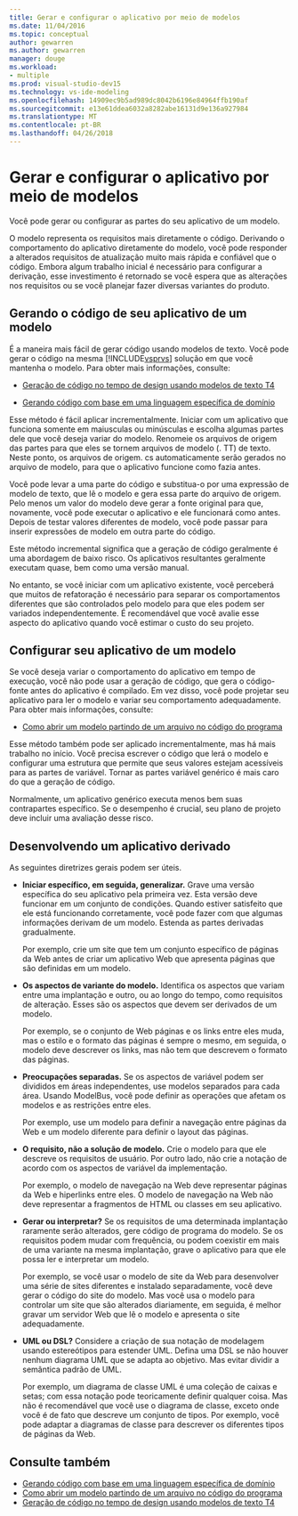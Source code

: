 ```yaml
---
title: Gerar e configurar o aplicativo por meio de modelos
ms.date: 11/04/2016
ms.topic: conceptual
author: gewarren
ms.author: gewarren
manager: douge
ms.workload:
- multiple
ms.prod: visual-studio-dev15
ms.technology: vs-ide-modeling
ms.openlocfilehash: 14909ec9b5ad989dc8042b6196e84964ffb190af
ms.sourcegitcommit: e13e61ddea6032a8282abe16131d9e136a927984
ms.translationtype: MT
ms.contentlocale: pt-BR
ms.lasthandoff: 04/26/2018
---
```

# <a name="generate-and-configure-your-app-from-models"></a>Gerar e configurar o aplicativo por meio de modelos
Você pode gerar ou configurar as partes do seu aplicativo de um modelo.

 O modelo representa os requisitos mais diretamente o código. Derivando o comportamento do aplicativo diretamente do modelo, você pode responder a alterados requisitos de atualização muito mais rápida e confiável que o código. Embora algum trabalho inicial é necessário para configurar a derivação, esse investimento é retornado se você espera que as alterações nos requisitos ou se você planejar fazer diversas variantes do produto.

## <a name="generating-the-code-of-your-application-from-a-model"></a>Gerando o código de seu aplicativo de um modelo
 É a maneira mais fácil de gerar código usando modelos de texto. Você pode gerar o código na mesma [!INCLUDE[vsprvs](../code-quality/includes/vsprvs_md.md)] solução em que você mantenha o modelo. Para obter mais informações, consulte:

-   [Geração de código no tempo de design usando modelos de texto T4](../modeling/design-time-code-generation-by-using-t4-text-templates.md)

-   [Gerando código com base em uma linguagem específica de domínio](../modeling/generating-code-from-a-domain-specific-language.md)

 Esse método é fácil aplicar incrementalmente. Iniciar com um aplicativo que funciona somente em maiusculas ou minúsculas e escolha algumas partes dele que você deseja variar do modelo. Renomeie os arquivos de origem das partes para que eles se tornem arquivos de modelo (. TT) de texto. Neste ponto, os arquivos de origem. cs automaticamente serão gerados no arquivo de modelo, para que o aplicativo funcione como fazia antes.

 Você pode levar a uma parte do código e substitua-o por uma expressão de modelo de texto, que lê o modelo e gera essa parte do arquivo de origem. Pelo menos um valor do modelo deve gerar a fonte original para que, novamente, você pode executar o aplicativo e ele funcionará como antes. Depois de testar valores diferentes de modelo, você pode passar para inserir expressões de modelo em outra parte do código.

 Este método incremental significa que a geração de código geralmente é uma abordagem de baixo risco. Os aplicativos resultantes geralmente executam quase, bem como uma versão manual.

 No entanto, se você iniciar com um aplicativo existente, você perceberá que muitos de refatoração é necessário para separar os comportamentos diferentes que são controlados pelo modelo para que eles podem ser variados independentemente. É recomendável que você avalie esse aspecto do aplicativo quando você estimar o custo do seu projeto.

## <a name="configuring-your-application-from-a-model"></a>Configurar seu aplicativo de um modelo
 Se você deseja variar o comportamento do aplicativo em tempo de execução, você não pode usar a geração de código, que gera o código-fonte antes do aplicativo é compilado. Em vez disso, você pode projetar seu aplicativo para ler o modelo e variar seu comportamento adequadamente. Para obter mais informações, consulte:

-   [Como abrir um modelo partindo de um arquivo no código do programa](../modeling/how-to-open-a-model-from-file-in-program-code.md)

 Esse método também pode ser aplicado incrementalmente, mas há mais trabalho no início. Você precisa escrever o código que lerá o modelo e configurar uma estrutura que permite que seus valores estejam acessíveis para as partes de variável. Tornar as partes variável genérico é mais caro do que a geração de código.

 Normalmente, um aplicativo genérico executa menos bem suas contrapartes específico. Se o desempenho é crucial, seu plano de projeto deve incluir uma avaliação desse risco.

## <a name="developing-a-derived-application"></a>Desenvolvendo um aplicativo derivado
 As seguintes diretrizes gerais podem ser úteis.

-   **Iniciar específico, em seguida, generalizar.** Grave uma versão específica do seu aplicativo pela primeira vez. Esta versão deve funcionar em um conjunto de condições. Quando estiver satisfeito que ele está funcionando corretamente, você pode fazer com que algumas informações derivam de um modelo. Estenda as partes derivadas gradualmente.

     Por exemplo, crie um site que tem um conjunto específico de páginas da Web antes de criar um aplicativo Web que apresenta páginas que são definidas em um modelo.

-   **Os aspectos de variante do modelo.** Identifica os aspectos que variam entre uma implantação e outro, ou ao longo do tempo, como requisitos de alteração. Esses são os aspectos que devem ser derivados de um modelo.

     Por exemplo, se o conjunto de Web páginas e os links entre eles muda, mas o estilo e o formato das páginas é sempre o mesmo, em seguida, o modelo deve descrever os links, mas não tem que descrevem o formato das páginas.

-   **Preocupações separadas.** Se os aspectos de variável podem ser divididos em áreas independentes, use modelos separados para cada área. Usando ModelBus, você pode definir as operações que afetam os modelos e as restrições entre eles.

     Por exemplo, use um modelo para definir a navegação entre páginas da Web e um modelo diferente para definir o layout das páginas.

-   **O requisito, não a solução de modelo.** Crie o modelo para que ele descreve os requisitos de usuário. Por outro lado, não crie a notação de acordo com os aspectos de variável da implementação.

     Por exemplo, o modelo de navegação na Web deve representar páginas da Web e hiperlinks entre eles. O modelo de navegação na Web não deve representar a fragmentos de HTML ou classes em seu aplicativo.

-   **Gerar ou interpretar?** Se os requisitos de uma determinada implantação raramente serão alterados, gere código de programa do modelo. Se os requisitos podem mudar com frequência, ou podem coexistir em mais de uma variante na mesma implantação, grave o aplicativo para que ele possa ler e interpretar um modelo.

     Por exemplo, se você usar o modelo de site da Web para desenvolver uma série de sites diferentes e instalado separadamente, você deve gerar o código do site do modelo. Mas você usa o modelo para controlar um site que são alterados diariamente, em seguida, é melhor gravar um servidor Web que lê o modelo e apresenta o site adequadamente.

-   **UML ou DSL?** Considere a criação de sua notação de modelagem usando estereótipos para estender UML. Defina uma DSL se não houver nenhum diagrama UML que se adapta ao objetivo. Mas evitar dividir a semântica padrão de UML.

     Por exemplo, um diagrama de classe UML é uma coleção de caixas e setas; com essa notação pode teoricamente definir qualquer coisa. Mas não é recomendável que você use o diagrama de classe, exceto onde você é de fato que descreve um conjunto de tipos. Por exemplo, você pode adaptar a diagramas de classe para descrever os diferentes tipos de páginas da Web.

## <a name="see-also"></a>Consulte também

- [Gerando código com base em uma linguagem específica de domínio](../modeling/generating-code-from-a-domain-specific-language.md)
- [Como abrir um modelo partindo de um arquivo no código do programa](../modeling/how-to-open-a-model-from-file-in-program-code.md)
- [Geração de código no tempo de design usando modelos de texto T4](../modeling/design-time-code-generation-by-using-t4-text-templates.md)